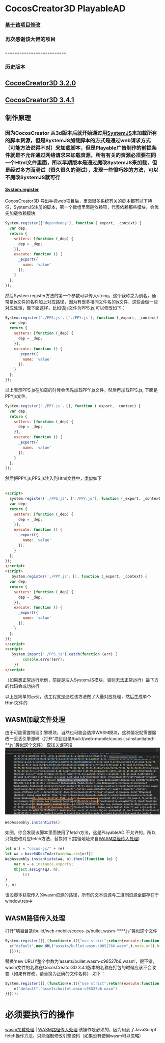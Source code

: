 # CocosCreator3D PlayableAD

### [基于该项目修改](https://github.com/Jecced/c3d2one)

### 再次感谢该大佬的项目

### --------------------------

### 历史版本

## [CocosCreator3D 3.2.0](./version/Version%203.2.0.md)

## [CocosCreator3D 3.4.1](./version/Version%203.4.1.md)

## 制作原理

### 因为CocosCreator 从3d版本后就开始通过用[SystemJS](https://github.com/systemjs/systemjs)来加载所有的脚本资源，但是SystemJS加载脚本的方式是通过web请求方式（可能方法说得不对）来加载脚本，但是Playable广告制作的前提条件就是不允许通过网络请求来加载资源，所有有关的资源必须要在同一个Html文件里面，所以早期版本是通过魔改SystemJS来加载，但是经过多方面测试（很久很久的测试），发现一些很巧妙的方法，可以不魔改SystemJS就可行

#### [System.register](https://github.com/systemjs/systemjs/blob/main/docs/system-register.md)

CocosCreator3D 导出手机web项目后，里面很多系统有关的脚本都有以下特征，SystemJS注册的脚本，第一个数组里面是依赖项，代表依赖那些模块，会优先加载依赖模块

```javascript
System.register(['dependency'], function (_export, _context) {
  var dep;
  return {
    setters: [function (_dep) {
      dep = _dep;
    }],
    execute: function () {
      _export({
        name: 'value'
      });
    }
  };
});
```

然后System.register方法的第一个参数可以传入string，这个我称之为别名，通常是js文件的名称加上对应路径，因为有很多相同文件名的js文件，这些会做一些对应处理，像下面这样，比如该js文件为PPS.js,可以修改如下：

```javascript
System.register('./PPS.js'，['./PPY.js'], function (_export, _context) {
  var dep;
  return {
    setters: [function (_dep) {
      dep = _dep;
    }],
    execute: function () {
      _export({
        name: 'value'
      });
    }
  };
});
```

以上表示PPS.js在加载的时候会优先加载PPY.js文件，然后再加载PPS.js,
下面是PPYjs文件,

```javascript
System.register('./PPY.js'，[], function (_export, _context) {
  var dep;
  return {
    setters: [function (_dep) {
      dep = _dep;
    }],
    execute: function () {
      _export({
        name: 'value'
      });
    }
  };
});
```

然后把PPY.js,PPS.js注入到Html文件中，类似如下

```html

<script>
  System.register('./PPS.js'，['./PPY.js'], function (_export, _context) {
  var dep;
  return {
    setters: [function (_dep) {
      dep = _dep;
    }],
    execute: function () {
      _export({
        name: 'value'
      });
    }
  };
});
</script>
<script>
   System.register('./PPY.js'，[], function (_export, _context) {
  var dep;
  return {
    setters: [function (_dep) {
      dep = _dep;
    }],
    execute: function () {
      _export({
        name: 'value'
      });
    }
  };
});
</script>
<script>
   System.import('./PPS.js').catch(function (err) {
        console.error(err);
    })
</script>
```

（如果想正常运行示例，前提是注入SystemJS模块，否则无法正常运行）最下方的代码会成功执行

以上是简单的示例，该工程就是通过该方法做了大量对应处理，然后生成单个Html文件的

## WASM加载文件处理

由于可能需要物理引擎模块，当然也可能会选择WASM模块，这种情况就需要魔改一丢丢引擎源码（打开“项目目录/build/web-mobile/cocos-js/instantiated-**.js”类似这个文件）
查找关键字段
![](./pic/Snipaste_2022-03-06_19-31-09.jpg)

```javascript
WebAssembly.instantiate()
```

如图，你会发现该脚本里面使用了fetch方法，这是PlayableAD 不允许的，所以只能更改对应fetch方法，替换如下(路径地址来自[WASM路径传入处理](./README.md#wasm路径传入处理))

```javascript
let url = "cocos-js/" + (e)
let wa = base64DecToArr(window.res[url])
WebAssembly.instantiate(wa, o).then((function (e) {
    var n = e.instance.exports;
    Object.assign(qJ, n),
        t()
}
), n) 
```

该段脚本获取传入的wasm资源的路径，所有的文本资源与二进制资源全部存在于window.res中

## WASM路径传入处理

打开“项目目录/build/web-mobile/cocos-js/bullet.wasm-****.js”类似这个文件

```javascript
System.register([],(function(e,t){"use strict";return{execute:function(){
  e("default",new URL("assets/bullet.wasm-c98527b6.wasm",t.meta.url).href)}
  }}));

```

替换‘new URL()’整个参数为’assets/bullet.wasm-c98527b6.wasm‘，很不错，wasm文件的名称在CocosCreator3D 3.4.1版本的名称在打包的时候应该不会改变（如果有修改，请替换为正确的文件名称）
如下：

```javascript
System.register([],(function(e,t){"use strict";return{execute:function(){
    e("default","assets/bullet.wasm-c98527b6.wasm")
}}}));

```

# 必须要执行的操作

[wasm加载处理](./README.md#wasm加载文件处理)  |
[WASM路径传入处理](./README.md#wasm路径传入处理)
该操作是必须的，因为用到了JavaScript fetch操作方法，只能强制修改引擎源码（如果没有使用wasm可以忽略）
